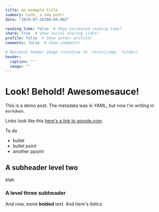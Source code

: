 ```yaml
---
title: An example title
summary: Look, a new post!
date: "2019-07-26T00:00:00Z"

reading_time: false  # Show estimated reading time?
share: true  # Show social sharing links?
profile: false  # Show author profile?
comments: false  # Show comments?

# Optional header image (relative to `static/img/` folder).
header:
  caption: ""
  image: ""
---
```


# Look! Behold! Awesomesauce!

This is a demo post. The metadata was in YAML, but now I'm writing in `markdwon`.

Links look like this [here's a link to google.com](http://google.com).

Ta da

+ bullet
+ bullet point
+ another ppoint

## A subheader level two

blah

### A level three subheader

And now, some **bolded** text. And here's _italics_. 

